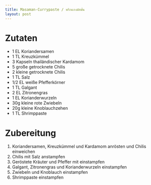 ```yaml
---
title: Masaman-Currypaste / พริกแกงมัสมั่น
layout: post
---
```


# Zutaten

- 1 EL Koriandersamen
- 1 TL Kreuzkümmel
- 3 Kapseln thailändischer Kardamom
- 5 große getrocknete Chilis
- 2 kleine getrocknete Chilis
- 1 TL Salz
- 1/2 EL weiße Pfefferkörner
- 1 TL Galgant
- 2 EL Zitronengras
- 1 EL Korianderwurzeln
- 30g kleine rote Zwiebeln
- 20g kleine Knoblauchzehen
- 1 TL Shrimppaste

# Zubereitung

1. Koriandersamen, Kreuzkümmel und Kardamom anrösten und Chilis einweichen
2. Chilis mit Salz anstampfen
3. Geröstete Kräuter und Pfeffer mit einstampfen
4. Galgant, Zitronengras und Korianderwurzeln einstampfen
5. Zwiebeln und Knoblauch einstampfen
4. Shrimppaste einstampfen

